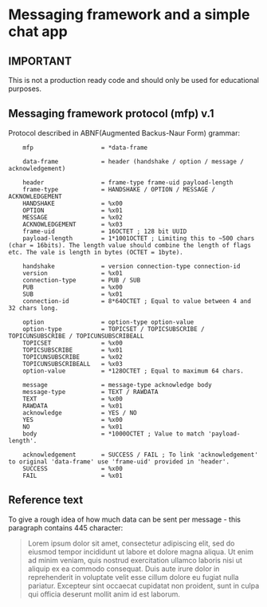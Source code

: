 Messaging framework and a simple chat app
=========================================


IMPORTANT
---------


This is not a production ready code and should only be used for educational purposes.


Messaging framework protocol (mfp) v.1
--------------------------------------


Protocol described in ABNF(Augmented Backus-Naur Form) grammar:

        mfp                   = *data-frame
        
        data-frame            = header (handshake / option / message / acknowledgement)
        
        header                = frame-type frame-uid payload-length
        frame-type            = HANDSHAKE / OPTION / MESSAGE / ACKNOWLEDGEMENT
        HANDSHAKE             = %x00
        OPTION                = %x01
        MESSAGE               = %x02
        ACKNOWLEDGEMENT       = %x03
        frame-uid             = 16OCTET ; 128 bit UUID
        payload-length        = 1*1001OCTET ; Limiting this to ~500 chars (char = 16bits). The length value should combine the length of flags etc. The vale is length in bytes (OCTET = 1byte).
        
        handshake             = version connection-type connection-id
        version               = %x01
        connection-type       = PUB / SUB
        PUB                   = %x00
        SUB                   = %x01
        connection-id         = 8*64OCTET ; Equal to value between 4 and 32 chars long.
        
        option                = option-type option-value
        option-type           = TOPICSET / TOPICSUBSCRIBE / TOPICUNSUBSCRIBE / TOPICUNSUBSCRIBEALL
        TOPICSET              = %x00
        TOPICSUBSCRIBE        = %x01
        TOPICUNSUBSCRIBE      = %x02
        TOPICUNSUBSCRIBEALL   = %x03
        option-value          = *128OCTET ; Equal to maximum 64 chars.
        
        message               = message-type acknowledge body
        message-type          = TEXT / RAWDATA
        TEXT                  = %x00
        RAWDATA               = %x01
        acknowledge           = YES / NO
        YES                   = %x00
        NO                    = %x01
        body                  = *1000OCTET ; Value to match 'payload-length'.
        
        acknowledgement       = SUCCESS / FAIL ; To link 'acknowledgement' to original 'data-frame' use 'frame-uid' provided in 'header'.
        SUCCESS               = %x00
        FAIL                  = %x01


Reference text
--------------


To give a rough idea of how much data can be sent per message - this paragraph contains 445 character:

> Lorem ipsum dolor sit amet, consectetur adipiscing elit, sed do eiusmod tempor incididunt ut labore et dolore magna aliqua. Ut enim ad minim veniam, quis nostrud exercitation ullamco laboris nisi ut aliquip ex ea commodo consequat. Duis aute irure dolor in reprehenderit in voluptate velit esse cillum dolore eu fugiat nulla pariatur. Excepteur sint occaecat cupidatat non proident, sunt in culpa qui officia deserunt mollit anim id est laborum.
